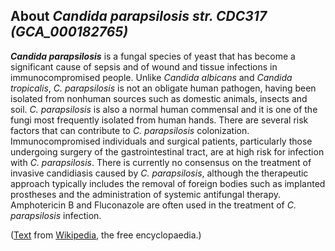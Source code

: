 About *Candida parapsilosis str. CDC317 (GCA\_000182765)* 
---------------------------------------------------------



***Candida parapsilosis*** is a fungal species of yeast that has become
a significant cause of sepsis and of wound and tissue infections in
immunocompromised people. Unlike *Candida albicans* and *Candida
tropicalis*, *C. parapsilosis* is not an obligate human pathogen, having
been isolated from nonhuman sources such as domestic animals, insects
and soil. *C. parapsilosis* is also a normal human commensal and it is
one of the fungi most frequently isolated from human hands. There are
several risk factors that can contribute to *C. parapsilosis*
colonization. Immunocompromised individuals and surgical patients,
particularly those undergoing surgery of the gastrointestinal tract, are
at high risk for infection with *C. parapsilosis*. There is currently no
consensus on the treatment of invasive candidiasis caused by *C.
parapsilosis*, although the therapeutic approach typically includes the
removal of foreign bodies such as implanted prostheses and the
administration of systemic antifungal therapy. Amphotericin B and
Fluconazole are often used in the treatment of *C. parapsilosis*
infection.

([Text](http://en.wikipedia.org/wiki/Candida_parapsilosis) from
[Wikipedia](http://en.wikipedia.org/), the free encyclopaedia.)
